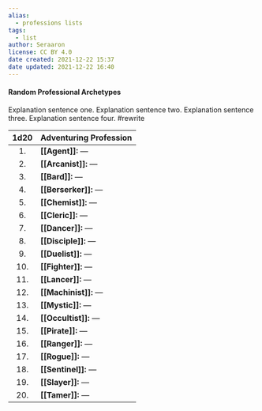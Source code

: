 ```yaml
---
alias:
  - professions lists
tags:
  - list
author: Seraaron
license: CC BY 4.0
date created: 2021-12-22 15:37
date updated: 2021-12-22 16:40
---
```


#### Random Professional Archetypes

Explanation sentence one. Explanation sentence two. Explanation sentence three. Explanation sentence four.  #rewrite

| 1d20 | Adventuring Profession |
| :--: | ---------------------- |
|  1.  | **[[Agent]]:** —       |
|  2.  | **[[Arcanist]]:** —    |
|  3.  | **[[Bard]]:** —        |
|  4.  | **[[Berserker]]:** —   |
|  5.  | **[[Chemist]]:** —     |
|  6.  | **[[Cleric]]:** —      |
|  7.  | **[[Dancer]]:** —      |
|  8.  | **[[Disciple]]:** —    |
|  9.  | **[[Duelist]]:** —     |
|  10. | **[[Fighter]]:** —     |
|  11. | **[[Lancer]]:** —      |
|  12. | **[[Machinist]]:** —   |
|  13. | **[[Mystic]]:** —      |
|  14. | **[[Occultist]]:** —   |
|  15. | **[[Pirate]]:** —      |
|  16. | **[[Ranger]]:** —      |
|  17. | **[[Rogue]]:** —       |
|  18. | **[[Sentinel]]:** —    |
|  19. | **[[Slayer]]:** —      |
|  20. | **[[Tamer]]:** —       |
